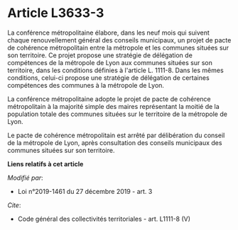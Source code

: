 # Article L3633-3

La conférence métropolitaine élabore, dans les neuf mois qui suivent chaque renouvellement général des conseils municipaux,
un projet de pacte de cohérence métropolitain entre la métropole et les communes situées sur son territoire. Ce projet
propose une stratégie de délégation de compétences de la métropole de Lyon aux communes situées sur son territoire, dans les
conditions définies à l'article L. 1111-8. Dans les mêmes conditions, celui-ci propose une stratégie de délégation de
certaines compétences des communes à la métropole de Lyon.

La conférence métropolitaine adopte le projet de pacte de cohérence métropolitain à la majorité simple des maires
représentant la moitié de la population totale des communes situées sur le territoire de la métropole de Lyon.

Le pacte de cohérence métropolitain est arrêté par délibération du conseil de la métropole de Lyon, après consultation des
conseils municipaux des communes situées sur son territoire.

**Liens relatifs à cet article**

_Modifié par_:

  - Loi n°2019-1461 du 27 décembre 2019 - art. 3

_Cite_:

  - Code général des collectivités territoriales - art. L1111-8 (V)
